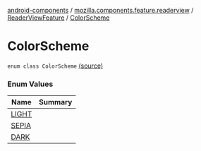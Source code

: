 [android-components](../../../index.md) / [mozilla.components.feature.readerview](../../index.md) / [ReaderViewFeature](../index.md) / [ColorScheme](./index.md)

# ColorScheme

`enum class ColorScheme` [(source)](https://github.com/mozilla-mobile/android-components/blob/master/components/feature/readerview/src/main/java/mozilla/components/feature/readerview/ReaderViewFeature.kt#L62)

### Enum Values

| Name | Summary |
|---|---|
| [LIGHT](-l-i-g-h-t.md) |  |
| [SEPIA](-s-e-p-i-a.md) |  |
| [DARK](-d-a-r-k.md) |  |
